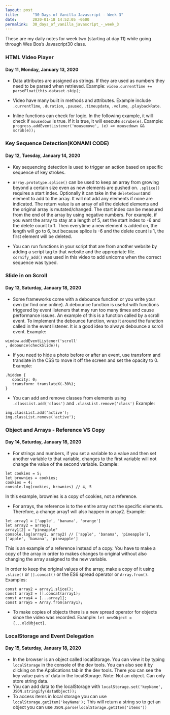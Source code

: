 ```yaml
---
layout: post
title:      "30 Days of Vanilla Javascript - Week 3"
date:       2020-01-18 14:52:05 -0500
permalink:  30_days_of_vanilla_javascript_-_week_3
---
```



These are my daily notes for week two (starting at day 11) while going through Wes Bos’s Javascript30 class.

### HTML Video Player
#### Day 11, Monday, January 13, 2020

* Data attributes are assigned as strings. If they are used as numbers they need to be parsed when retrieved.  Example: `video.currentTime += parseFloat(this.dataset.skip);`

* Video have many built in methods and attributes. Example include `.currentTime`, `.duration`, `.paused`, `.timeupdate`, `.volume`, `.playbackRate`.

* Inline functions can check for logic. In the following example, it will check if `mousedown` is true. If it is true, it will execute `scrube(e)`.  Example: `progress.addEventListener('mousemove', (e) => mousedown && scrub(e));`


### Key Sequence Detection(KONAMI CODE)
#### Day 12, Tuesday, January 14, 2020
* Key sequencing detection is used to trigger an action based on specific sequence of key strokes.

* `Array.prototype.splice()` can be used to keep an array from growing beyond a certain size even as new elements are pushed on. `.splice()` requires a start index. Optionally it can take in the `deleteCount`and element to add to the array. It will not add any elements if none are indicated. The return value is an array of all the deleted elements and the original array is mutated/changed. The start index can be measured from the end of the array by using negative numbers. For example, if you want the array to stay at a length of 5, set the start index to -6 and the delete count to 1. Then everytime a new element is added on, the length will go to 6, but because splice is -6 and the delete count is 1, the first element will be deleted.

* You can run functions in your script that are from another website by adding a script tag to that website and the appropriate file.  `cornify_add()` was used in this video to add unicorns when the correct sequence was typed.


### Slide in on Scroll
#### Day 13, Saturday, January 18, 2020
* Some frameworks come with a debounce function or you write your own (or find one online). A debounce function is useful with functions triggered by event listeners that may run too many times and cause performance issues. An example of this is a function called by a scroll event. To implement the debounce function, wrap it around the function called in the event listener.  It is a good idea to always debounce a scroll event. Example:
```
window.addEventListener('scroll'
, debounce(checkSlide));
```
* If you need to hide a photo before or after an event, use transform and translate in the CSS to move it off the screen  and set the opacity to 0. Example: 
```
.hidden {
   opacity: 0;
   transform: translateX(-30%);
}
```
* You can add and remove classes from elements using `.classList.add('class')` and `.classList.remove('class')` Example:
```
img.classList.add('active');
img.classList.remove('active');
```

### Object and Arrays - Reference VS Copy
#### Day 14, Saturday, January 18, 2020

* For strings and numbers, if you set a variable to a value and then set another variable to that variable, changes to the first variable will not change the value of the second variable.  Example:
```
let cookies = 5;
let brownies = cookies;
cookies = 4;
console.log(cookies, brownies) // 4, 5
```
In this example, brownies is a copy of cookies, not a reference.

* For arrays, the reference is to the entire array not the specific elements. Therefore, a change array1 will also happen in array2. Example:
```
let array1 = ['apple', 'banana', 'orange']
let array2 = array1;
array1[2] = "pineapple"
console.log(array1, array2) // ['apple', 'banana', 'pineapple'], ['apple', 'banana', 'pineapple']
```
This is an example of a reference instead of a copy. You have to make a copy of the array in order to makes changes to original without also changing the array assigned to the new variable.

In order to keep the original values of the array, make a copy of it using `.slice()` or `[].concat()` or the ES6 spread operator or `Array.from()`. Examples:
```
const array2 = array1.slice();
const array3 = [].concat(array1);
const array4 = [...array1];
const array5 = Array.from(array1);
```

* To make copies of objects there is a new spread operator for objects since the video was recorded. Example:
`let newObject = {...oldObject}`.

### LocalStorage and Event Delegation
#### Day 15, Saturday, January 18, 2020
* In the browser is an object called localStorage. You can view it by typing `localStorage` in the console of the dev tools. You can also see it by clicking on the Applications tab in the dev tools. There you can see the key value pairs of data in the localStorage. Note: Not an object. Can only store string data.
* You can add data to the localStorage with `localStorage.set('keyName', JSON.stringify(dataObject));`
* To access items in local storage you can use `localStorage.getItem('keyName');` This will return a string so to get an object you can use `JSON.parse(localStorage.getItem('items'))`




